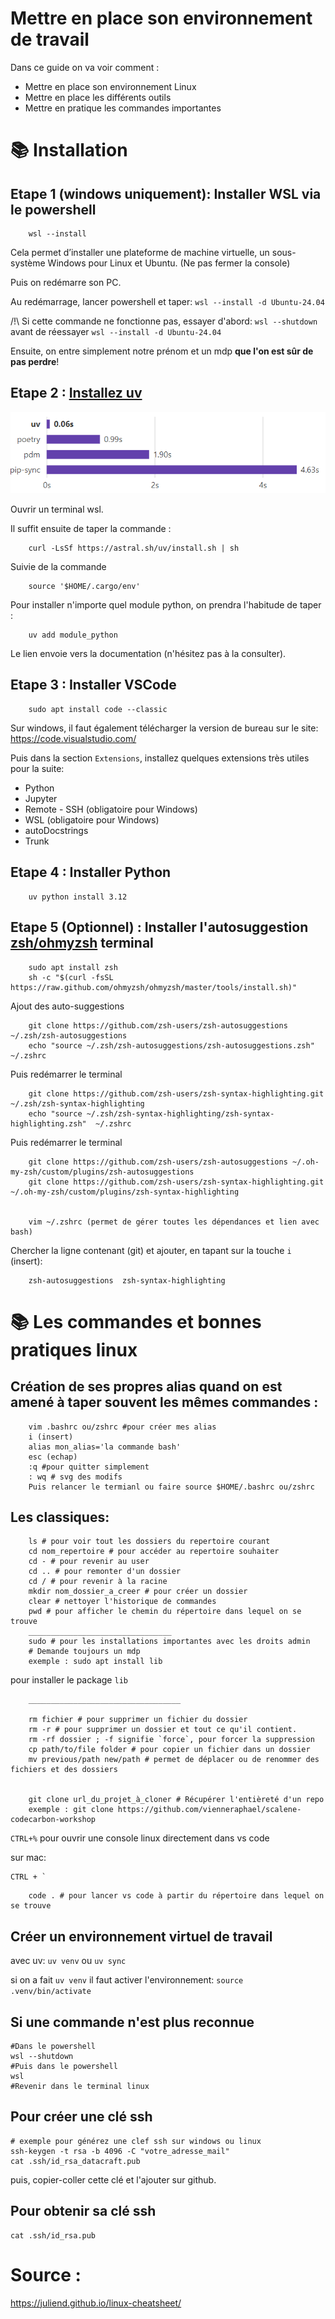 # Mettre en place son environnement de travail


Dans ce guide on va voir comment :
- Mettre en place son environnement Linux 
- Mettre en place les différents outils 
- Mettre en pratique les commandes importantes

# 📚 Installation

## Etape 1 (windows uniquement): Installer WSL via le powershell 
        wsl --install

Cela permet d’installer une plateforme de machine virtuelle, un sous-système Windows pour Linux et Ubuntu. (Ne pas fermer la console)

Puis on redémarre son PC.

Au redémarrage, lancer powershell et taper:
`wsl --install -d Ubuntu-24.04`

/!\ Si cette commande ne fonctionne pas, essayer d'abord: `wsl --shutdown` avant de réessayer `wsl --install -d Ubuntu-24.04`

Ensuite, on entre simplement notre prénom et un mdp **que l'on est sûr de pas perdre**!

## Etape 2 : [Installez uv](https://github.com/astral-sh/uv)

![uv](images/uv.png)

Ouvrir un terminal wsl.

Il suffit ensuite de taper la commande :

        curl -LsSf https://astral.sh/uv/install.sh | sh

Suivie de la commande

        source '$HOME/.cargo/env'

Pour installer n'importe quel module python, on prendra l'habitude de taper : 

        uv add module_python

Le lien envoie vers la documentation (n'hésitez pas à la consulter).

## Etape 3 : Installer VSCode

        sudo apt install code --classic

Sur windows, il faut également télécharger la version de bureau sur le site: https://code.visualstudio.com/

Puis dans la section `Extensions`, installez quelques extensions très utiles pour la suite:

- Python
- Jupyter
- Remote - SSH (obligatoire pour Windows)
- WSL (obligatoire pour Windows)
- autoDocstrings
- Trunk

## Etape 4 : Installer Python

        uv python install 3.12

## Etape 5 (Optionnel) : Installer l'autosuggestion [zsh/ohmyzsh](https://rdr-it.io/ameliorer-son-terminal-avec-zsh-sur-ubuntu-debian/) terminal

        sudo apt install zsh
        sh -c "$(curl -fsSL https://raw.github.com/ohmyzsh/ohmyzsh/master/tools/install.sh)"

Ajout des auto-suggestions

        git clone https://github.com/zsh-users/zsh-autosuggestions ~/.zsh/zsh-autosuggestions
        echo "source ~/.zsh/zsh-autosuggestions/zsh-autosuggestions.zsh" ~/.zshrc
Puis redémarrer le terminal

        git clone https://github.com/zsh-users/zsh-syntax-highlighting.git ~/.zsh/zsh-syntax-highlighting
        echo "source ~/.zsh/zsh-syntax-highlighting/zsh-syntax-highlighting.zsh"  ~/.zshrc
Puis redémarrer le terminal

        git clone https://github.com/zsh-users/zsh-autosuggestions ~/.oh-my-zsh/custom/plugins/zsh-autosuggestions
        git clone https://github.com/zsh-users/zsh-syntax-highlighting.git ~/.oh-my-zsh/custom/plugins/zsh-syntax-highlighting


        vim ~/.zshrc (permet de gérer toutes les dépendances et lien avec bash)

Chercher la ligne contenant (git) et ajouter, en tapant sur la touche `i` (insert):

        zsh-autosuggestions  zsh-syntax-highlighting



# 📚 Les commandes et bonnes pratiques linux

## Création de ses propres alias quand on est amené à taper souvent les mêmes commandes : 

        vim .bashrc ou/zshrc #pour créer mes alias
        i (insert)
        alias mon_alias='la commande bash'
        esc (echap)
        :q #pour quitter simplement
        : wq # svg des modifs 
        Puis relancer le termianl ou faire source $HOME/.bashrc ou/zshrc

## Les classiques:

        ls # pour voir tout les dossiers du repertoire courant
        cd nom_repertoire # pour accéder au repertoire souhaiter
        cd - # pour revenir au user
        cd .. # pour remonter d'un dossier 
        cd / # pour revenir à la racine
        mkdir nom_dossier_a_creer # pour créer un dossier 
        clear # nettoyer l'historique de commandes
        pwd # pour afficher le chemin du répertoire dans lequel on se trouve
        ________________________________
        sudo # pour les installations importantes avec les droits admin
        # Demande toujours un mdp
        exemple : sudo apt install lib 
pour installer le package `lib`

        __________________________________

        rm fichier # pour supprimer un fichier du dossier
        rm -r # pour supprimer un dossier et tout ce qu'il contient.
        rm -rf dossier ; -f signifie `force`, pour forcer la suppression
        cp path/to/file folder # pour copier un fichier dans un dossier
        mv previous/path new/path # permet de déplacer ou de renommer des fichiers et des dossiers


        git clone url_du_projet_à_cloner # Récupérer l'entièreté d'un repo 
        exemple : git clone https://github.com/vienneraphael/scalene-codecarbon-workshop


`CTRL+%` pour ouvrir une console linux directement dans vs code

sur mac: 
```
CTRL + ` 
```

        code . # pour lancer vs code à partir du répertoire dans lequel on se trouve


## Créer un environnement virtuel de travail 

avec uv: `uv venv` ou `uv sync`

si on a fait `uv venv` il faut activer l'environnement: `source .venv/bin/activate` 

## Si une commande n'est plus reconnue 
    #Dans le powershell
    wsl --shutdown
    #Puis dans le powershell
    wsl
    #Revenir dans le terminal linux  


## Pour créer une clé ssh
    # exemple pour générez une clef ssh sur windows ou linux 
    ssh-keygen -t rsa -b 4096 -C "votre_adresse_mail"
    cat .ssh/id_rsa_datacraft.pub

puis, copier-coller cette clé et l'ajouter sur github.

## Pour obtenir sa clé ssh  
    cat .ssh/id_rsa.pub

# Source : 

https://juliend.github.io/linux-cheatsheet/
